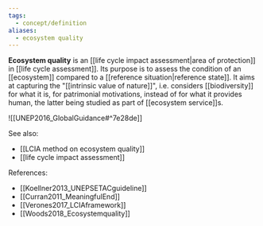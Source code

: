 ```yaml
---
tags:
  - concept/definition
aliases:
  - ecosystem quality
---
```

**Ecosystem quality** is an [[life cycle impact assessment|area of protection]] in [[life cycle assessment]]. Its purpose is to assess the condition of an [[ecosystem]] compared to a [[reference situation|reference state]].
It aims at capturing the "[[intrinsic value of nature]]", i.e. considers [[biodiversity]] for what it is, for patrimonial motivations, instead of for what it provides human, the latter being studied as part of [[ecosystem service]]s.

![[UNEP2016_GlobalGuidance#^7e28de]]

See also:
- [[LCIA method on ecosystem quality]]
- [[life cycle impact assessment]]

References:
- [[Koellner2013_UNEPSETACguideline]]
- [[Curran2011_MeaningfulEnd]]
- [[Verones2017_LCIAframework]]
- [[Woods2018_Ecosystemquality]]